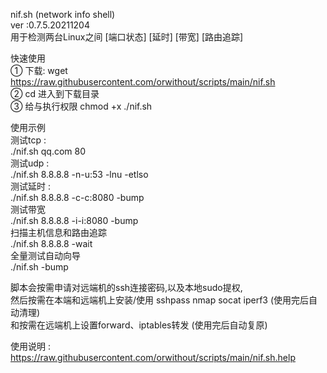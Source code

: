 nif.sh (network info shell)  
ver :0.7.5.20211204  
用于检测两台Linux之间 [端口状态] [延时] [带宽] [路由追踪]  
  
快速使用  
① 下载: wget https://raw.githubusercontent.com/orwithout/scripts/main/nif.sh  
② cd 进入到下载目录  
③ 给与执行权限 chmod +x ./nif.sh  
  
使用示例  
测试tcp :  
./nif.sh qq.com 80  
测试udp :  
./nif.sh 8.8.8.8 -n-u:53 -lnu -etlso  
测试延时 :  
./nif.sh 8.8.8.8 -c-c:8080 -bump  
测试带宽  
./nif.sh 8.8.8.8 -i-i:8080 -bump  
扫描主机信息和路由追踪  
./nif.sh 8.8.8.8 -wait  
全量测试自动向导  
./nif.sh -bump  
  
脚本会按需申请对远端机的ssh连接密码,以及本地sudo提权,  
然后按需在本端和远端机上安装/使用 sshpass nmap socat iperf3 (使用完后自动清理)  
和按需在远端机上设置forward、iptables转发 (使用完后自动复原)  
  
使用说明 :  
https://raw.githubusercontent.com/orwithout/scripts/main/nif.sh.help  